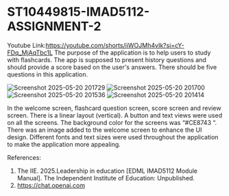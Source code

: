 # ST10449815-IMAD5112-ASSIGNMENT-2
Youtube Link:https://youtube.com/shorts/iiWOJMh4vIk?si=cY-FDq_MjAqTbc1L
The purpose of the application is to help users to study with flashcards. The app is supposed to present history questions and should provide a score based on the user's answers. There should be five questions in this application. 




![Screenshot 2025-05-20 201729](https://github.com/user-attachments/assets/36aa39b1-c371-45c5-93eb-6cdecc29ac8a)
![Screenshot 2025-05-20 201700](https://github.com/user-attachments/assets/d7c73451-6e69-4142-bb43-47f95c5ea233)
![Screenshot 2025-05-20 201536](https://github.com/user-attachments/assets/e228063d-60ba-4048-9e56-537663297a95)
![Screenshot 2025-05-20 201414](https://github.com/user-attachments/assets/ce671a4b-9ea2-4c03-aefc-44a6b4a5d721)



In the welcome screen, flashcard question screen, score screen and review screen. 	There is a linear layout (vertical). A button and text views were used on all the screens. The background color for the screens was “#CE8743 “. There was an image added to the welcome screen to enhance the UI design. Different fonts and text sizes were used throughout the application to make the application more appealing. 



References:
1) The IIE. 2025.Leadership in education [EDML IMAD5112 Module Manual]. The 
Independent Institute of Education: Unpublished.  
2) https://chat.openai.com
